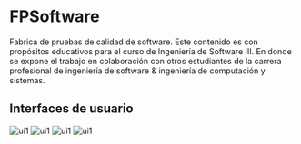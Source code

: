 # FPSoftware
Fabrica de pruebas de calidad de software. Este contenido es con propósitos educativos para el curso de Ingeniería de Software III. En donde se expone el trabajo en colaboración con otros estudiantes de la carrera profesional de ingeniería de software &amp; ingeniería de computación y sistemas.
  
## Interfaces de usuario  
![ui1](https://github.com/FernandoCalmet/FPSoftware/blob/master/Imagenes/ui_principal.png)
![ui1](https://github.com/FernandoCalmet/FPSoftware/blob/master/Imagenes/ui_registro.png)
![ui1](https://github.com/FernandoCalmet/FPSoftware/blob/master/Imagenes/ui_sorteos.png)
![ui1](https://github.com/FernandoCalmet/FPSoftware/blob/master/Imagenes/ui_crearSorteo.png)
